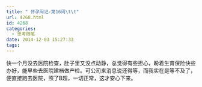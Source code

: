 ```yaml
---
title: " 怀孕周记-第16周\t\t"
url: 4268.html
id: 4268
categories:
  - 思考随笔
date: 2014-12-03 15:27:33
tags:
---
```


快一个月没去医院检查，肚子里又没点动静，总觉得有些担心，盼着生育保险快些办好，能早些去医院建档做产检。可公司来消息说还得等，而我实在是等不及了，便直接跑去医院，照了B超，一切正常，这才安心下来。